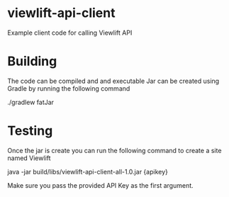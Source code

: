 # viewlift-api-client
Example client code for calling Viewlift API

# Building

The code can be compiled and and executable Jar can be created using Gradle by running the following command

./gradlew fatJar

# Testing

Once the jar is create you can run the following command to create a site named Viewlift

java -jar build/libs/viewlift-api-client-all-1.0.jar {apikey}

Make sure you pass the provided API Key as the first argument.
